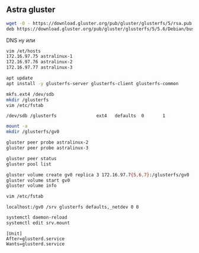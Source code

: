 ## Astra gluster

```bash
wget -O - https://download.gluster.org/pub/gluster/glusterfs/5/rsa.pub | apt-key add -
deb https://download.gluster.org/pub/gluster/glusterfs/5/5.6/Debian/buster/amd64/apt/ buster main
```
DNS ну или

```bash
vim /et/hosts
172.16.97.75 astralinux-1
172.16.97.76 astralinux-2
172.16.97.77 astralinux-3
```

```bash
apt update
apt install -y glusterfs-server glusterfs-client glusterfs-common
```

```bash
mkfs.ext4 /dev/sdb
mkdir /glusterfs
vim /etc/fstab
```
```
/dev/sdb /glusterfs               ext4   defaults  0       1
```

```bash
mount -a
mkdir /glusterfs/gv0
```

```bash
gluster peer probe astralinux-2
gluster peer probe astralinux-3
```

```bash
gluster peer status
gluster pool list
```
```bash
gluster volume create gv0 replica 3 172.16.97.7{5,6,7}:/glusterfs/gv0
gluster volume start gv0
gluster volume info
```

```bash
vim /etc/fstab
```
```
localhost:/gv0 /srv glusterfs defaults,_netdev 0 0
```

```bash
systemctl daemon-reload
systemctl edit srv.mount
```

```
[Unit]
After=glusterd.service
Wants=glusterd.service
```



